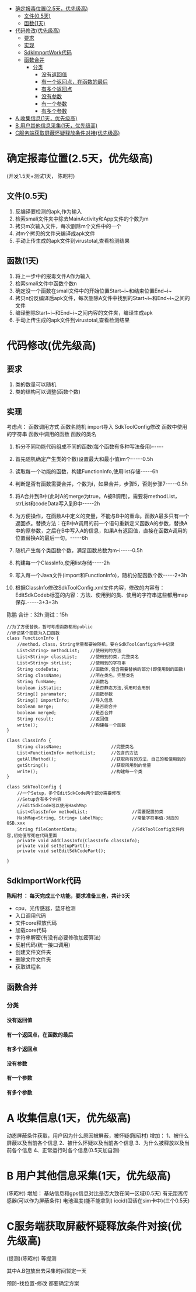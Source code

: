 
<!-- TOC -->

- [确定报毒位置(2.5天，优先级高)](#确定报毒位置25天优先级高)
    - [文件(0.5天)](#文件05天)
    - [函数(1天)](#函数1天)
- [代码修改(优先级高)](#代码修改优先级高)
    - [要求](#要求)
    - [实现](#实现)
    - [SdkImportWork代码](#sdkimportwork代码)
    - [函数合并](#函数合并)
        - [分类](#分类)
            - [没有返回值](#没有返回值)
            - [有一个返回点，在函数的最后](#有一个返回点在函数的最后)
            - [有多个返回点](#有多个返回点)
            - [没有参数](#没有参数)
            - [有一个参数](#有一个参数)
            - [有多个参数](#有多个参数)
- [A 收集信息(1天，优先级高)](#a-收集信息1天优先级高)
- [B 用户其他信息采集(1天，优先级高)](#b-用户其他信息采集1天优先级高)
- [C服务端获取屏蔽怀疑释放条件对接(优先级高)](#c服务端获取屏蔽怀疑释放条件对接优先级高)

<!-- /TOC -->



# 确定报毒位置(2.5天，优先级高)
(开发1.5天+测试1天， 陈昭村)
## 文件(0.5天)
1. 反编译要检测的apk,作为输入
2. 检索smali文件夹中除去MainActivity和App文件的个数为m
3. 拷贝m次输入文件，每次删除m个文件中的一个
4. 对m个拷贝的文件夹编译成apk文件
5. 手动上传生成的apk文件到virustotal,查看检测结果

## 函数(1天)
1. 将上一步中的报毒文件A作为输入
2. 检索smali文件中函数个数n
3. 确定没一个函数在smali文件中的开始位置Start~i~和结束位置End~i~
4. 拷贝n份反编译后apk文件，每次删除A文件中找到的Start~i~和End~i~之间的文件
5. 编译删除Start~i~和End~i~之间内容的文件夹，编译生成apk
6. 手动上传生成的apk文件到virustotal,查看检测结果

# 代码修改(优先级高)

## 要求
1. 类的数量可以随机
2. 类的结构可以调整(函数个数)

## 实现

考虑点：
函数调用方式
函数名随机
import导入
SdkToolConfig修改
函数中使用的字符串
函数中调用的函数
函数的类名


1. 拆分不同功能代码组成不同的函数(每个函数有多种写法备用)-----
2. 首先随机确定产生类的个数(设置最大和最小值)m个-----0.5h
3. 读取每一个功能的函数，构建FunctionInfo,使用list存储-----6h
4. 判断是否有函数需要合并，个数为i，如果合并，步骤5，否则步骤7-----0.5h
5. 将A合并到B中(此时A的merge为true，A被B调用)，需要将methodList，strList和codeData写入到B中-----2h
6. 为方便操作，在函数A中定义的变量，不能与B中的重命。函数A最多只有一个返回点。替换方法：在B中A调用的前一个语句重新定义函数A的参数，替换A中的原参数，之后在B中写入A的信息，如果A有返回值，直接在函数A调用的位置替换A的最后一句。-----6h

7. 随机产生每个类函数个数，满足函数总数为m-i-----0.5h
8. 构建每一个ClassInfo,使用list存储-----2h
9. 写入每一个Java文件(import和FunctionInfo)，随机分配函数个数-----2+3h
10. 根据ClassInfo修改SdkToolConfig.xml文件内容，修改的内容有：EditSdkCodeb标签的内容：方法、使用到的类、使用的字符串这些都用map保存.-----3+3+3h

陈鹏
合计：32h
测试：15h

```
//为了方便替换，暂时考虑函数都用public
//标记某个函数为入口函数
class FunctionInfo {
    //method，class，String常量都要被随机，要在SdkToolConfig文件中记录
    List<String> methodList;    //使用到的方法
    List<String> classList;     //使用到的类，完整类名
    List<String> strList;       //使用到的字符串
    String codeData;            //函数体,包含需要替换的部分(即使用到的函数)
    String className;           //所在类名，完整类名
    String funName;             //函数名
    boolean isStatic;           //是否静态方法,调用时会用到
    String[] paramater;         //函数参数
    String[] importInfo;        //导入信息
    boolean merge;              //是否能合并
    boolean merged;             //是否合并
    String result;              //返回值
    write();                    //构建每一个函数
}

Class ClassInfo {
    String className;                   //完整类名
    List<FunctionInfo> methodList;      //包含的方法
    getAllMethod();                     //获取所有的方法，自己的和使用到的
    getString();                        //获取所用到的常量
    write();                            //构建每一个类
}

class SdkToolConfig {
    //一个Setup，多个EditSdkCode两个部分需要修改
    //Setup含有多个内容
    //EditSdkCode可以使用HashMap
    List<ClassInfo> methodList;                 //需要配置的类
    HashMap<String, String> LabelMap;           //常量字符串值-对应的OSB.xxx
    String fileContentData;                     //SdkToolConfig文件内容,初始值写死在代码里面
    private void addClassInfo(ClassInfo classInfo);
    private void setSetupPart();
    private void setEditSdkCodePart();

}

```

## SdkImportWork代码
**陈昭村 ： 每天完成三个功能，要求准备三套，共计3天**
* cpu，光传感器，蓝牙检测
* 入口调用代码
* 文件core释放代码
* 加载core代码
* 字符串解密(有没有必要修改加密算法)  
* 反射代码(统一接口调用)
* 创建文件文件夹
* 删除文件文件夹
* 获取进程名



## 函数合并
### 分类
#### 没有返回值
#### 有一个返回点，在函数的最后
#### 有多个返回点
#### 没有参数
#### 有一个参数
#### 有多个参数

# A 收集信息(1天，优先级高)
动态屏蔽条件获取，用户因为什么原因被屏蔽，被怀疑(陈昭村)
增加：
1、被什么屏蔽以及当前各个信息
2、被什么怀疑以及当前各个信息
3、为什么被释放以及当前各个信息
4、正常运行时各个信息(0.5天加自测)
# B 用户其他信息采集(1天，优先级高)
(陈昭村)
增加：
基站信息和gps信息对比是否大致在同一区域(0.5天)
有无距离传感器(可以作为屏蔽条件)
电池温度(能不能拿到)
iccid(固话在sim卡中)(三个0.5天)
# C服务端获取屏蔽怀疑释放条件对接(优先级高)
(提测)(陈昭村)
等提测

其中A.B包放出去采集时间暂定一天



预防-找位置-修改
都要确定方案